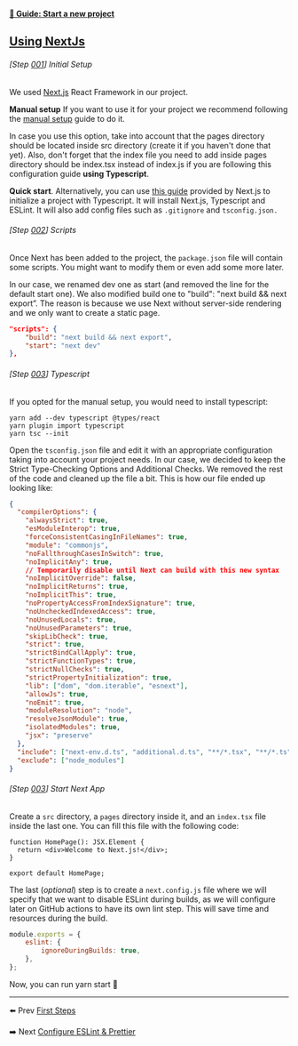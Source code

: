 [**📖 Guide: Start a new project**](./00-start-here.md)

## [Using NextJs](#using-nextjs) 

###### [Step [001](#step-new001)] Initial Setup

We used [Next.js](https://nextjs.org/) React Framework in our project. 

**Manual  setup** If you want to use it for your project we recommend following the [manual setup](https://nextjs.org/docs#manual-setup) guide to do it. 

In case you use this option, take into account that the pages directory should be located inside src directory (create it if you haven't done that yet). Also, don't forget that the index file you need to add inside pages directory should be index.tsx instead of index.js if you are following this configuration guide **using Typescript**.

**Quick start**. Alternatively, you can use [this guide](https://nextjs.org/docs/basic-features/typescript) provided by Next.js to initialize a project with Typescript. It will install Next.js, Typescript and ESLint. It will also add config files such as `.gitignore` and `tsconfig.json.`


###### [Step [002](#step-new002)] Scripts
Once Next has been added to the project, the `package.json` file will contain some scripts. You might want to modify them or even add some more later. 

In our case, we renamed dev one as start (and removed the line for the default start one). We also modified build one to "build": "next build && next export”. The reason is because we use Next without server-side rendering and we only want to create a static page.

````json
"scripts": { 
	"build": "next build && next export", 
	"start": "next dev" 
},

````


###### [Step [003](#step-new003)] Typescript
If you opted for the manual setup, you would need to install typescript:

````
yarn add --dev typescript @types/react 
yarn plugin import typescript 
yarn tsc --init
````

Open the `tsconfig.json` file and edit it with an appropriate configuration taking into account your project needs. In our case, we decided to keep the Strict Type-Checking Options and Additional Checks. We removed the rest of the code and cleaned up the file a bit. This is how our file ended up looking like:

````json
{
  "compilerOptions": {
    "alwaysStrict": true,
    "esModuleInterop": true,
    "forceConsistentCasingInFileNames": true,
    "module": "commonjs",
    "noFallthroughCasesInSwitch": true,
    "noImplicitAny": true,
    // Temporarily disable until Next can build with this new syntax
    "noImplicitOverride": false,
    "noImplicitReturns": true,
    "noImplicitThis": true,
    "noPropertyAccessFromIndexSignature": true,
    "noUncheckedIndexedAccess": true,
    "noUnusedLocals": true,
    "noUnusedParameters": true,
    "skipLibCheck": true,
    "strict": true,
    "strictBindCallApply": true,
    "strictFunctionTypes": true,
    "strictNullChecks": true,
    "strictPropertyInitialization": true,
    "lib": ["dom", "dom.iterable", "esnext"],
    "allowJs": true,
    "noEmit": true,
    "moduleResolution": "node",
    "resolveJsonModule": true,
    "isolatedModules": true,
    "jsx": "preserve"
  },
  "include": ["next-env.d.ts", "additional.d.ts", "**/*.tsx", "**/*.ts"],
  "exclude": ["node_modules"]
}
````


###### [Step [003](#step-new003)] Start Next App
Create a `src` directory, a `pages` directory inside it, and an `index.tsx` file inside the last one. You can fill this file with the following code:

````tsx
function HomePage(): JSX.Element {
  return <div>Welcome to Next.js!</div>;
}

export default HomePage;
````

The last (_optional_) step is to create a `next.config.js` file where we will specify that we want to disable ESLint during builds, as we will configure later on GitHub actions to have its own lint step. This will save time and resources during the build.

````js
module.exports = {
	eslint: { 
		ignoreDuringBuilds: true, 
	}, 
};
````

Now, you can run yarn start 🚀

---
⬅️ Prev [First Steps](./01-first-steps.md)

➡️ Next  [Configure ESLint & Prettier](./03-eslint-prettier.md)